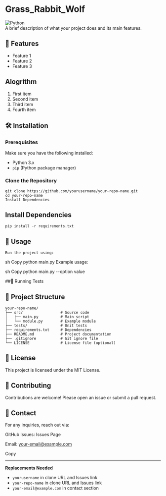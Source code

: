 # Grass_Rabbit_Wolf

![Python](https://img.shields.io/badge/Python-3.x-blue.svg)  
A brief description of what your project does and its main features.

## 📌 Features

- Feature 1  
- Feature 2  
- Feature 3  

## Alogrithm 
1. First item
2. Second item
3. Third item
4. Fourth item

## 🛠 Installation

### Prerequisites
Make sure you have the following installed:

- Python 3.x  
- `pip` (Python package manager)

### Clone the Repository
```
git clone https://github.com/yourusername/your-repo-name.git
cd your-repo-name
Install Dependencies
```
## Install Dependencies
```
pip install -r requirements.txt
```
## 🚀 Usage
```
Run the project using:
```
sh
Copy
python main.py
Example usage:

sh
Copy
python main.py --option value


##🧪 Running Tests

## 📂 Project Structure
```
your-repo-name/
├── src/                 # Source code
│   ├── main.py          # Main script
│   └── module.py        # Example module
├── tests/               # Unit tests
├── requirements.txt     # Dependencies
├── README.md            # Project documentation
├── .gitignore           # Git ignore file
└── LICENSE              # License file (optional)
```
## 📜 License
This project is licensed under the MIT License.

## 🤝 Contributing
Contributions are welcome! Please open an issue or submit a pull request.

## 📧 Contact
For any inquiries, reach out via:

GitHub Issues: Issues Page

Email: your-email@example.com

Copy

---

**Replacements Needed**  
- `yourusername` in clone URL and Issues link
- `your-repo-name` in clone URL and Issues link
- `your-email@example.com` in contact section
